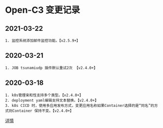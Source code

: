 # Open-C3 变更记录

## 2021-03-22
```
1. 监控系统添加邮件监控功能。【v2.5.9+】
```

## 2020-03-21

```
1. JOB tsunamiudp 插件默认重试2次 【v2.4.0+】
```

## 2020-03-18

```
1. k8s管理亲和性支持多个类型。【v2.4.0+】
2. deployment yaml编辑支持文本替换。【v2.4.0+】
3. k8s CICD 时，使用多应用发布方式，变更应用名称如果Container选择的是“同名”的方式则Container 保持不变。【v2.4.0+】
```

[详情](./20220318.md)
